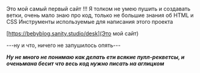 Это мой самый первый сайт !!!
Я толком не умею пушить и создавать ветки, очень мало знаю про код, только не большие знания об HTML и CSS
Инструменты используемые для написания этого проекта

[https://bebyblog.sanity.studio/desk](Это мой сайт)

---ну и что, ничего не запушилось опять---

***Ну не много не понимаю как делать ети всякие пулл-рекветсы, и оченьмана бесит что весь код нужно писать на аглицком***